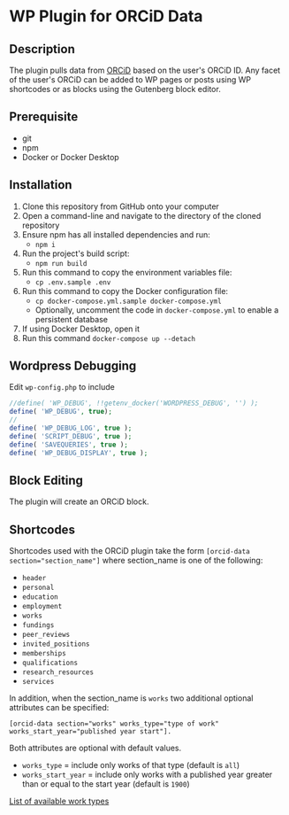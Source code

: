 # WP Plugin for ORCiD Data

## Description

The plugin pulls data from [ORCiD](http://orcid.org) based on the user's ORCiD ID.
Any facet of the user's ORCiD can be added to WP pages or posts using WP shortcodes or as blocks
using the Gutenberg block editor.

## Prerequisite

* git
* npm
* Docker or Docker Desktop

## Installation

1. Clone this repository from GitHub onto your computer
2. Open a command-line and navigate to the directory of the cloned repository
3. Ensure npm has all installed dependencies and run:
    * `npm i`
4. Run the project's build script:
    * `npm run build`
5. Run this command to copy the environment variables file:
    * `cp .env.sample .env`
6. Run this command to copy the Docker configuration file:
    * `cp docker-compose.yml.sample docker-compose.yml`
    * Optionally, uncomment the code in `docker-compose.yml` to enable a persistent database
7. If using Docker Desktop, open it
8. Run this command `docker-compose up --detach`

## Wordpress Debugging

Edit `wp-config.php` to include

```php
//define( 'WP_DEBUG', !!getenv_docker('WORDPRESS_DEBUG', '') );
define( 'WP_DEBUG', true);
//
define( 'WP_DEBUG_LOG', true );
define( 'SCRIPT_DEBUG', true );
define( 'SAVEQUERIES', true );
define( 'WP_DEBUG_DISPLAY', true );
```

## Block Editing

The plugin will create an ORCiD block.

## Shortcodes

Shortcodes used with the ORCiD plugin take the form `[orcid-data section="section_name"]`
where section_name is one of the following:

- `header`
- `personal`
- `education`
- `employment`
- `works`
- `fundings`
- `peer_reviews`
- `invited_positions`
- `memberships`
- `qualifications`
- `research_resources`
- `services`

In addition, when the section_name is `works` two additional optional attributes can be specified:

`[orcid-data section="works" works_type="type of work" works_start_year="published year start"].`

Both attributes are optional with default values.

- `works_type` = include only works of that type (default is `all`)
- `works_start_year` = include only works with a published year greater than or equal to
  the start year (default is `1900`)

[List of available work types](https://github.com/ORCID/orcid-model/blob/master/src/main/java/org/orcid/jaxb/model/common/WorkType.java)
